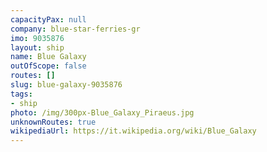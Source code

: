 ```yaml
---
capacityPax: null
company: blue-star-ferries-gr
imo: 9035876
layout: ship
name: Blue Galaxy
outOfScope: false
routes: []
slug: blue-galaxy-9035876
tags:
- ship
photo: /img/300px-Blue_Galaxy_Piraeus.jpg
unknownRoutes: true
wikipediaUrl: https://it.wikipedia.org/wiki/Blue_Galaxy
---
```

